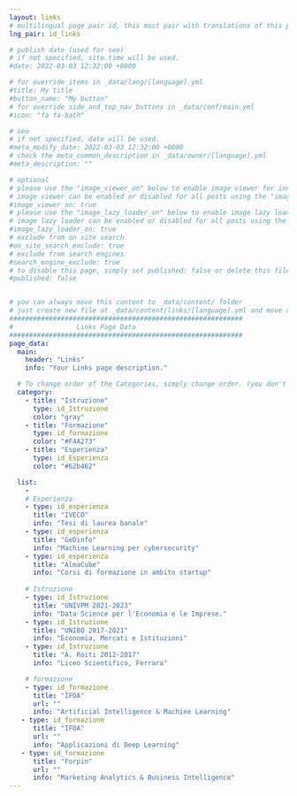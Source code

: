 ```yaml
---
layout: links
# multilingual page pair id, this must pair with translations of this page. (This name must be unique)
lng_pair: id_links

# publish date (used for seo)
# if not specified, site.time will be used.
#date: 2022-03-03 12:32:00 +0000

# for override items in _data/lang/[language].yml
#title: My title
#button_name: "My button"
# for override side_and_top_nav_buttons in _data/conf/main.yml
#icon: "fa fa-bath"

# seo
# if not specified, date will be used.
#meta_modify_date: 2022-03-03 12:32:00 +0000
# check the meta_common_description in _data/owner/[language].yml
#meta_description: ""

# optional
# please use the "image_viewer_on" below to enable image viewer for individual pages or posts (_posts/ or [language]/_posts folders).
# image viewer can be enabled or disabled for all posts using the "image_viewer_posts: true" setting in _data/conf/main.yml.
#image_viewer_on: true
# please use the "image_lazy_loader_on" below to enable image lazy loader for individual pages or posts (_posts/ or [language]/_posts folders).
# image lazy loader can be enabled or disabled for all posts using the "image_lazy_loader_posts: true" setting in _data/conf/main.yml.
#image_lazy_loader_on: true
# exclude from on site search
#on_site_search_exclude: true
# exclude from search engines
#search_engine_exclude: true
# to disable this page, simply set published: false or delete this file
#published: false


# you can always move this content to _data/content/ folder
# just create new file at _data/content/links/[language].yml and move content below.
###########################################################
#                Links Page Data
###########################################################
page_data:
  main:
    header: "Links"
    info: "Your Links page description."

  # To change order of the Categories, simply change order. (you don't need to change list order.)
  category:
    - title: "Istruzione"
      type: id_Istruzione
      color: "gray"
    - title: "Formazione"
      type: id_formazione
      color: "#F4A273"
    - title: "Esperienza"
      type: id_Esperienza
      color: "#62b462"

  list:
    -
    # Esperienza
    - type: id_esperienza
      title: "IVECO"
      info: "Tesi di laurea banale"
    - type: id_esperienza
      title: "GeDinfo"
      info: "Machine Learning per cybersecurity"
    - type: id_esperienza
      title: "AlmaCube"
      info: "Corsi di formazione in ambito startup"
      
    # Istruzione
    - type: id_Istruzione
      title: "UNIVPM 2021-2023"
      info: "Data Science per l'Economia e le Imprese."
    - type: id_Istruzione
      title: "UNIBO 2017-2021"
      info: "Economia, Mercati e Istituzioni"
    - type: id_Istruzione
      title: "A. Roiti 2012-2017"
      info: "Liceo Scientifico, Ferrara"

    # formazione
    - type: id_formazione
      title: "IFOA"
      url: ""
      info: "Artificial Intelligence & Machine Learning"
   - type: id_formazione
      title: "IFOA"
      url: ""
      info: "Applicazioni di Deep Learning"
   - type: id_formazione
      title: "Forpin"
      url: ""
      info: "Marketing Analytics & Business Intelligence"
---
```

